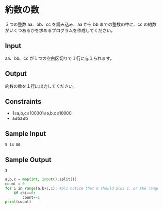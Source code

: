 # 約数の数



３つの整数 aa、bb、cc を読み込み、aa から bb までの整数の中に、cc の約数がいくつあるかを求めるプログラムを作成してください。

## Input

aa、bb、cc が１つの空白区切りで１行に与えられます。

## Output

約数の数を１行に出力してください。

## Constraints

- 1≤a,b,c≤100001≤a,b,c≤10000
- a≤ba≤b

## Sample Input

```
5 14 80
```

## Sample Output

```
3
```

```python
a,b,c = map(int, input().split())
count = 0
for i in range(a,b+1,1): #plz notice that b should plus 1, or the range would be stopped at b-1
    if c%i==0:
        count+=1
print(count)
```

